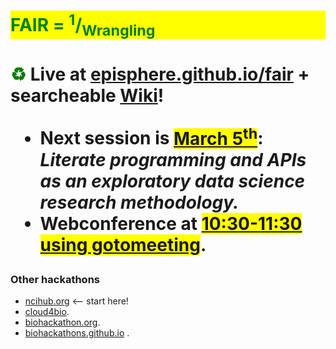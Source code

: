 <h1 style="background-color:yellow;color:green">FAIR = <sup>1</sup>/<sub>Wrangling</sub><h1>

<span style="color:green">&#9851;</span> Live at [episphere.github.io/fair](https://episphere.github.io/fair) + searcheable [Wiki](https://sites.google.com/view/fair-data/home)!

 * Next session is <span style="background-color:yellow">[March 5<sup>th</sup>](https://sites.google.com/view/fair-data/2021/2021-03-05-mar)</span>:
   <br><i>Literate programming and APIs as an exploratory data science research methodology.</i>
 * Webconference at <span style="background-color:yellow">[10:30-11:30 using gotomeeting](https://global.gotomeeting.com/join/751234733)</span>. 

### Other hackathons
* [ncihub.org](https://ncihub.org/) <-- start here!
* [cloud4bio](https://cloud4bio.github.io).
* [biohackathon.org](http://www.biohackathon.org).
* [biohackathons.github.io](https://biohackathons.github.io) . 
